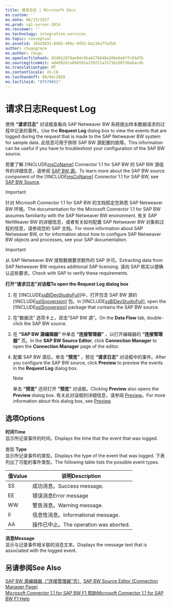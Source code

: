 ```yaml
---
title: 请求日志 | Microsoft Docs
ms.custom: ''
ms.date: 06/13/2017
ms.prod: sql-server-2014
ms.reviewer: ''
ms.technology: integration-services
ms.topic: conceptual
ms.assetid: 165d3833-0493-490c-9f63-8a134a7fafb8
author: chugugrace
ms.author: chugu
ms.openlocfilehash: 024012878ae94c5ba6276648e289e6e6f7c93d7b
ms.sourcegitcommit: ad4d92dce894592a259721a1571b1d8736abacdb
ms.translationtype: MT
ms.contentlocale: zh-CN
ms.lasthandoff: 08/04/2020
ms.locfileid: "87579651"
---
```

# <a name="request-log"></a><span data-ttu-id="8d95b-102">请求日志</span><span class="sxs-lookup"><span data-stu-id="8d95b-102">Request Log</span></span>
  <span data-ttu-id="8d95b-103">使用 **“请求日志”** 对话框查看向 SAP Netweaver BW 系统提出样本数据请求的过程中记录的事件。</span><span class="sxs-lookup"><span data-stu-id="8d95b-103">Use the **Request Log** dialog box to view the events that are logged during the request that is made to the SAP Netweaver BW system for sample data.</span></span> <span data-ttu-id="8d95b-104">此信息可用于排除 SAP BW 源配置的故障。</span><span class="sxs-lookup"><span data-stu-id="8d95b-104">This information can be useful if you have to troubleshoot your configuration of the SAP BW source.</span></span>  
  
 <span data-ttu-id="8d95b-105">若要了解 [!INCLUDE[msCoName](../../includes/msconame-md.md)] Connector 1.1 for SAP BW 的 SAP BW 源组件的详细信息，请参阅 [SAP BW 源](sap-bw-source.md)。</span><span class="sxs-lookup"><span data-stu-id="8d95b-105">To learn more about the SAP BW source component of the [!INCLUDE[msCoName](../../includes/msconame-md.md)] Connector 1.1 for SAP BW, see [SAP BW Source](sap-bw-source.md).</span></span>  
  
> [!IMPORTANT]  
>  <span data-ttu-id="8d95b-106">针对 Microsoft Connector 1.1 for SAP BW 的文档假定您熟悉 SAP Netweaver BW 环境。</span><span class="sxs-lookup"><span data-stu-id="8d95b-106">The documentation for the Microsoft Connector 1.1 for SAP BW assumes familiarity with the SAP Netweaver BW environment.</span></span> <span data-ttu-id="8d95b-107">有关 SAP NetWeaver BW 的详细信息，或者有关如何配置 SAP Netweaver BW 对象和过程的信息，请参阅您的 SAP 文档。</span><span class="sxs-lookup"><span data-stu-id="8d95b-107">For more information about SAP Netweaver BW, or for information about how to configure SAP Netweaver BW objects and processes, see your SAP documentation.</span></span>  
  
> [!IMPORTANT]  
>  <span data-ttu-id="8d95b-108">从 SAP Netweaver BW 提取数据要求额外的 SAP 许可。</span><span class="sxs-lookup"><span data-stu-id="8d95b-108">Extracting data from SAP Netweaver BW requires additional SAP licensing.</span></span> <span data-ttu-id="8d95b-109">请向 SAP 核实以便确认这些要求。</span><span class="sxs-lookup"><span data-stu-id="8d95b-109">Check with SAP to verify these requirements.</span></span>  
  
 <span data-ttu-id="8d95b-110">**打开“请求日志”对话框**</span><span class="sxs-lookup"><span data-stu-id="8d95b-110">**To open the Request Log dialog box**</span></span>  
  
1.  <span data-ttu-id="8d95b-111">在 [!INCLUDE[ssBIDevStudioFull](../../includes/ssbidevstudiofull-md.md)]中，打开包含 SAP BW 源的 [!INCLUDE[ssISnoversion](../../includes/ssisnoversion-md.md)] 包。</span><span class="sxs-lookup"><span data-stu-id="8d95b-111">In [!INCLUDE[ssBIDevStudioFull](../../includes/ssbidevstudiofull-md.md)], open the [!INCLUDE[ssISnoversion](../../includes/ssisnoversion-md.md)] package that contains the SAP BW source.</span></span>  
  
2.  <span data-ttu-id="8d95b-112">在“数据流”  选项卡上，双击“SAP BW 源”。</span><span class="sxs-lookup"><span data-stu-id="8d95b-112">On the **Data Flow** tab, double-click the SAP BW source.</span></span>  
  
3.  <span data-ttu-id="8d95b-113">在 **“SAP BW 源编辑器”** 中单击 **“连接管理器”** ，以打开编辑器的 **“连接管理器”** 页。</span><span class="sxs-lookup"><span data-stu-id="8d95b-113">In the **SAP BW Source Editor**, click **Connection Manager** to open the **Connection Manager** page of the editor.</span></span>  
  
4.  <span data-ttu-id="8d95b-114">配置 SAP BW 源后，单击 **“预览”** ，预览 **“请求日志”** 对话框中的事件。</span><span class="sxs-lookup"><span data-stu-id="8d95b-114">After you configure the SAP BW source, click **Preview** to preview the events in the **Request Log** dialog box.</span></span>  
  
    > [!NOTE]  
    >  <span data-ttu-id="8d95b-115">单击 **“预览”** 还将打开 **“预览”** 对话框。</span><span class="sxs-lookup"><span data-stu-id="8d95b-115">Clicking **Preview** also opens the **Preview** dialog box.</span></span> <span data-ttu-id="8d95b-116">有关此对话框的详细信息，请参阅 [Preview](preview.md)。</span><span class="sxs-lookup"><span data-stu-id="8d95b-116">For more information about this dialog box, see [Preview](preview.md).</span></span>  
  
## <a name="options"></a><span data-ttu-id="8d95b-117">选项</span><span class="sxs-lookup"><span data-stu-id="8d95b-117">Options</span></span>  
 <span data-ttu-id="8d95b-118">**时间**</span><span class="sxs-lookup"><span data-stu-id="8d95b-118">**Time**</span></span>  
 <span data-ttu-id="8d95b-119">显示所记录事件的时间。</span><span class="sxs-lookup"><span data-stu-id="8d95b-119">Displays the time that the event that was logged.</span></span>  
  
 <span data-ttu-id="8d95b-120">类型 </span><span class="sxs-lookup"><span data-stu-id="8d95b-120">**Type**</span></span>  
 <span data-ttu-id="8d95b-121">显示所记录事件的类型。</span><span class="sxs-lookup"><span data-stu-id="8d95b-121">Displays the type of the event that was logged.</span></span> <span data-ttu-id="8d95b-122">下表列出了可能的事件类型。</span><span class="sxs-lookup"><span data-stu-id="8d95b-122">The following table lists the possible event types.</span></span>  
  
|<span data-ttu-id="8d95b-123">值</span><span class="sxs-lookup"><span data-stu-id="8d95b-123">Value</span></span>|<span data-ttu-id="8d95b-124">说明</span><span class="sxs-lookup"><span data-stu-id="8d95b-124">Description</span></span>|  
|-----------|-----------------|  
|<span data-ttu-id="8d95b-125">S</span><span class="sxs-lookup"><span data-stu-id="8d95b-125">S</span></span>|<span data-ttu-id="8d95b-126">成功消息。</span><span class="sxs-lookup"><span data-stu-id="8d95b-126">Success message.</span></span>|  
|<span data-ttu-id="8d95b-127">E</span><span class="sxs-lookup"><span data-stu-id="8d95b-127">E</span></span>|<span data-ttu-id="8d95b-128">错误消息</span><span class="sxs-lookup"><span data-stu-id="8d95b-128">Error message</span></span>|  
|<span data-ttu-id="8d95b-129">W</span><span class="sxs-lookup"><span data-stu-id="8d95b-129">W</span></span>|<span data-ttu-id="8d95b-130">警告消息。</span><span class="sxs-lookup"><span data-stu-id="8d95b-130">Warning message.</span></span>|  
|<span data-ttu-id="8d95b-131">I</span><span class="sxs-lookup"><span data-stu-id="8d95b-131">I</span></span>|<span data-ttu-id="8d95b-132">信息性消息。</span><span class="sxs-lookup"><span data-stu-id="8d95b-132">Informational message.</span></span>|  
|<span data-ttu-id="8d95b-133">A</span><span class="sxs-lookup"><span data-stu-id="8d95b-133">A</span></span>|<span data-ttu-id="8d95b-134">操作已中止。</span><span class="sxs-lookup"><span data-stu-id="8d95b-134">The operation was aborted.</span></span>|  
  
 <span data-ttu-id="8d95b-135">**消息**</span><span class="sxs-lookup"><span data-stu-id="8d95b-135">**Message**</span></span>  
 <span data-ttu-id="8d95b-136">显示与记录事件相关联的消息文本。</span><span class="sxs-lookup"><span data-stu-id="8d95b-136">Displays the message text that is associated with the logged event.</span></span>  
  
## <a name="see-also"></a><span data-ttu-id="8d95b-137">另请参阅</span><span class="sxs-lookup"><span data-stu-id="8d95b-137">See Also</span></span>  
 <span data-ttu-id="8d95b-138">[SAP BW 源编辑器（“连接管理器”页）](sap-bw-source-editor-connection-manager-page.md) </span><span class="sxs-lookup"><span data-stu-id="8d95b-138">[SAP BW Source Editor &#40;Connection Manager Page&#41;](sap-bw-source-editor-connection-manager-page.md) </span></span>  
 [<span data-ttu-id="8d95b-139">Microsoft Connector 1.1 for SAP BW F1 帮助</span><span class="sxs-lookup"><span data-stu-id="8d95b-139">Microsoft Connector 1.1 for SAP BW F1 Help</span></span>](../microsoft-connector-for-sap-bw-f1-help.md)  
  
  
